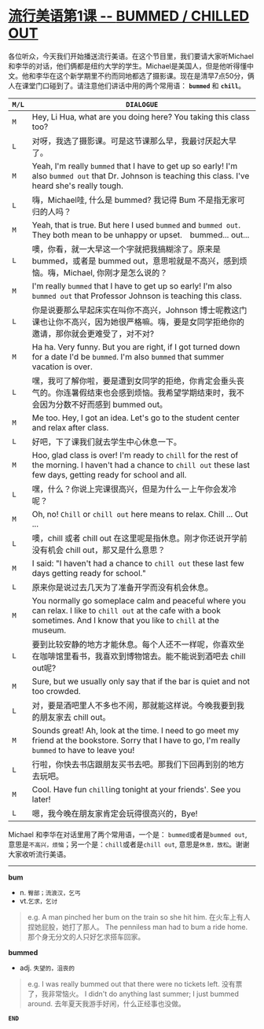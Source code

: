 # [流行美语第1课 -- **BUMMED / CHILLED OUT**](http://www.tingroom.com/lesson/liuxmy/9040.html)

各位听众，今天我们开始播送流行美语。在这个节目里，我们要请大家听Michael和李华的对话，他们俩都是纽约大学的学生。Michael是美国人，但是他听得懂中文。他和李华在这个新学期里不约而同地都选了摄影课。现在是清早7点50分，俩人在课堂门口碰到了。请注意他们讲话中用的两个常用语： **`bummed`** 和 **`chill`**。

`M/L`|`DIALOGUE`
---|---
`M`| Hey, Li Hua, what are you doing here? You taking this class too?
`L`| 对呀，我选了摄影课。可是这节课那么早，我最讨厌起大早了。
`M`| Yeah, I'm really `bummed` that I have to get up so early! I'm also `bummed out` that Dr. Johnson is teaching this class. I've heard she's really tough.
`L`| 嗨，Michael哇, 什么是 bummed? 我记得 Bum 不是指无家可归的人吗？
`M`| Yeah, that is true. But here I used `bummed` and `bummed out`. They both mean to be unhappy or upset.　bummed... out...
`L`| 噢，你看，就一大早这一个字就把我搞糊涂了。原来是 bummed，或者是 bummed out，意思啦就是不高兴，感到烦恼。嗨，Michael, 你刚才是怎么说的？
`M`| I'm really `bummed` that I have to get up so early! I'm also `bummed out` that Professor Johnson is teaching this class.
`L`| 你是说要那么早起床实在叫你不高兴，Johnson 博士呢教这门课也让你不高兴，因为她很严格嘛。嗨，要是女同学拒绝你的邀请，那你就会更难受了，对不对?
`M`| Ha ha. Very funny. But you are right, if I got turned down for a date I'd be `bummed`. I'm also `bummed` that summer vacation is over.
`L`| 嘿，我可了解你啦，要是遭到女同学的拒绝，你肯定会垂头丧气的。你连暑假结束也会感到烦恼。我希望学期结束时，我不会因为分数不好而感到 bummed out。
`M`| Me too. Hey, I got an idea. Let's go to the student center and relax after class.
`L`| 好吧，下了课我们就去学生中心休息一下。
`M`| Hoo, glad class is over! I'm ready to `chill` for the rest of the morning. I haven't had a chance to `chill out` these last few days, getting ready for school and all.
`L`| 嘿，什么？你说上完课很高兴，但是为什么一上午你会发冷呢？
`M`| Oh, no! `Chill` or `chill out` here means to relax. Chill ... Out ...
`L`| 噢，chill 或者 chill out 在这里呢是指休息。刚才你还说开学前没有机会 chill out，那又是什么意思？
`M`| I said: "I haven't had a chance to `chill out` these last few days getting ready for school."
`L`| 原来你是说过去几天为了准备开学而没有机会休息。
`M`| You normally go someplace calm and peaceful where you can relax. I like to `chill out` at the cafe with a book sometimes. And I know that you like to `chill` at the museum.
`L`| 要到比较安静的地方才能休息。每个人还不一样呢，你喜欢坐在咖啡馆里看书，我喜欢到博物馆去。能不能说到酒吧去 chill out呢?
`M`| Sure, but we usually only say that if the bar is quiet and not too crowded.
`L`| 对，要是酒吧里人不多也不闹，那就能这样说。今晚我要到我的朋友家去 chill out。
`M`| Sounds great! Ah, look at the time. I need to go meet my friend at the bookstore. Sorry that I have to go, I'm really `bummed` to have to leave you!
`L`| 行啦，你快去书店跟朋友买书去吧。那我们下回再到别的地方去玩吧。
`M`| Cool. Have fun `chill`ing tonight at your friends'. See you later!
`L`| 嗯，我今晚在朋友家肯定会玩得很高兴的，Bye!

Michael 和李华在对话里用了两个常用语，一个是： `bummed`或者是`bummed out`,　意思是`不高兴，烦恼`；另一个是：`chill`或者是`chill out`, 意思是`休息，放松`。谢谢大家收听流行美语。

---

**bum**
* n. `臀部；流浪汉，乞丐`
* vt.`乞求，乞讨`
> e.g.
> A man pinched her bum on the train so she hit him. 在火车上有人捏她屁股，她打了那人。
> The penniless man had to bum a ride home. 那个身无分文的人只好乞求搭车回家。

**bummed**
* adj. `失望的，沮丧的`
> e.g.
> I was really bummed out that there were no tickets left. 没有票了，我非常恼火。
> I didn't do anything last summer; I just bummed around. 去年夏天我游手好闲，什么正经事也没做。

**`END`**

